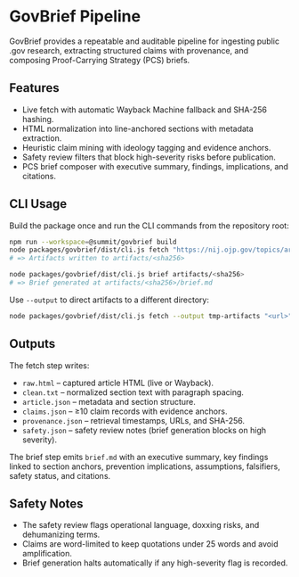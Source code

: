 # GovBrief Pipeline

GovBrief provides a repeatable and auditable pipeline for ingesting public .gov research, extracting structured claims with provenance, and composing Proof-Carrying Strategy (PCS) briefs.

## Features

- Live fetch with automatic Wayback Machine fallback and SHA-256 hashing.
- HTML normalization into line-anchored sections with metadata extraction.
- Heuristic claim mining with ideology tagging and evidence anchors.
- Safety review filters that block high-severity risks before publication.
- PCS brief composer with executive summary, findings, implications, and citations.

## CLI Usage

Build the package once and run the CLI commands from the repository root:

```bash
npm run --workspace=@summit/govbrief build
node packages/govbrief/dist/cli.js fetch "https://nij.ojp.gov/topics/articles/what-nij-research-tells-us-about-domestic-terrorism"
# => Artifacts written to artifacts/<sha256>

node packages/govbrief/dist/cli.js brief artifacts/<sha256>
# => Brief generated at artifacts/<sha256>/brief.md
```

Use `--output` to direct artifacts to a different directory:

```bash
node packages/govbrief/dist/cli.js fetch --output tmp-artifacts "<url>"
```

## Outputs

The fetch step writes:

- `raw.html` – captured article HTML (live or Wayback).
- `clean.txt` – normalized section text with paragraph spacing.
- `article.json` – metadata and section structure.
- `claims.json` – ≥10 claim records with evidence anchors.
- `provenance.json` – retrieval timestamps, URLs, and SHA-256.
- `safety.json` – safety review notes (brief generation blocks on high severity).

The brief step emits `brief.md` with an executive summary, key findings linked to section anchors, prevention implications, assumptions, falsifiers, safety status, and citations.

## Safety Notes

- The safety review flags operational language, doxxing risks, and dehumanizing terms.
- Claims are word-limited to keep quotations under 25 words and avoid amplification.
- Brief generation halts automatically if any high-severity flag is recorded.
